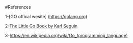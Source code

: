 
#References 

1-[GO offical wesite] (https://golang.org)

2-[The Little Go Book  by Karl Seguin](http://openmymind.net/assets/go/go.pdf)

3-https://en.wikipedia.org/wiki/Go_(programming_language)
